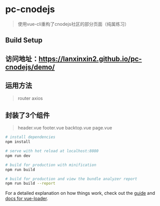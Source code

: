 # pc-cnodejs

> 使用vue-cli重构了cnodejs社区的部分页面（纯属练习）

## Build Setup

## 访问地址：https://lanxinxin2.github.io/pc-cnodejs/demo/

## 运用方法

> router
> axios

## 封装了3个组件

> header.vue footer.vue backtop.vue page.vue

``` bash
# install dependencies
npm install

# serve with hot reload at localhost:8080
npm run dev

# build for production with minification
npm run build

# build for production and view the bundle analyzer report
npm run build --report
```

For a detailed explanation on how things work, check out the [guide](http://vuejs-templates.github.io/webpack/) and [docs for vue-loader](http://vuejs.github.io/vue-loader).
